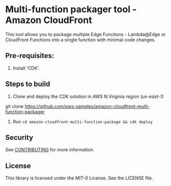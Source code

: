 # Multi-function packager tool - Amazon CloudFront

This tool allows you to package multiple Edge Functions - Lambda@Edge or CloudFront Functions into a single function with minimal code changes.

## Pre-requisites:

1. Install 'CDK'.

## Steps to build

1. Clone and deploy the CDK solution in AWS N.Virginia region (*us-east-1)*

git clone https://github.com/aws-samples/amazon-cloudfront-multi-function-packager

1. Run `cd amazon-cloudfront-multi-function-package && cdk deploy`

## Security

See [CONTRIBUTING](CONTRIBUTING.md#security-issue-notifications) for more information.

## License

This library is licensed under the MIT-0 License. See the LICENSE file.
